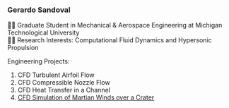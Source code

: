 ### Gerardo Sandoval

:student: Graduate Student in Mechanical & Aerospace Engineering at Michigan Technological University    
:scientist: Research Interests: Computational Fluid Dynamics and Hypersonic Propulsion   

Engineering Projects: 
1. CFD Turbulent Airfoil Flow
2. CFD Compressible Nozzle Flow
3. CFD Heat Transfer in a Channel
4. [CFD Simulation of Martian Winds over a Crater](https://github.com/Gerardo-J-Sandoval/CFD-Martian-Winds)
   
